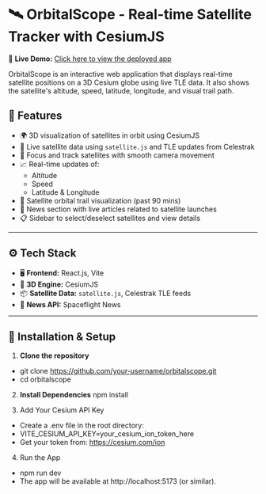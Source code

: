 # 🛰️ OrbitalScope - Real-time Satellite Tracker with CesiumJS

🔗 **Live Demo:** [Click here to view the deployed app](https://orbital-scope-git-main-aniket190705s-projects.vercel.app/)

OrbitalScope is an interactive web application that displays real-time satellite positions on a 3D Cesium globe using live TLE data. It also shows the satellite's altitude, speed, latitude, longitude, and visual trail path.

## 🚀 Features

- 🌍 3D visualization of satellites in orbit using CesiumJS
- 📡 Live satellite data using `satellite.js` and TLE updates from Celestrak
- 🎯 Focus and track satellites with smooth camera movement
- 📈 Real-time updates of:
  - Altitude
  - Speed
  - Latitude & Longitude
- 🔁 Satellite orbital trail visualization (past 90 mins)
- 📰 News section with live articles related to satellite launches
- 📋 Sidebar to select/deselect satellites and view details

---

## ⚙️ Tech Stack

- 🖥️ **Frontend:** React.js, Vite
- 🌌 **3D Engine:** CesiumJS
- 📦 **Satellite Data:** `satellite.js`, Celestrak TLE feeds
- 📰 **News API:** Spaceflight News

---

## 🔧 Installation & Setup

1. **Clone the repository**
- git clone https://github.com/your-username/orbitalscope.git
- cd orbitalscope

2. **Install Dependencies**
npm install

4. Add Your Cesium API Key
- Create a .env file in the root directory:
- VITE_CESIUM_API_KEY=your_cesium_ion_token_here
- Get your token from: https://cesium.com/ion

4. Run the App
- npm run dev
- The app will be available at http://localhost:5173 (or similar).



